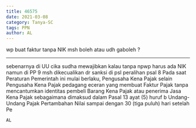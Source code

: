 ```yaml
---
title: 46575
date: 2021-03-08
category: Tanya-SC
tags: PPN
author: AL
---
```


wp buat faktur tanpa NIK msh boleh atau udh gaboleh ?

---

sebenarnya di UU cika sudha mewajibkan kalau tanpa npwp harus ada NIK namun di PP 9 msh dikecualikan dr sanksi di psl peralihan psal 8 Pada saat Peraturan Pemerintah ini mulai berlaku, Pengusaha Kena Pajak selain Pengusaha Kena Pajak pedagang eceran yang membuat Faktur Pajak tanpa mencantumkan identitas pembeli Barang Kena Pajak atau penerima Jasa Kena Pajak sebagaimana dimaksud dalam Pasal 13 ayat (5) huruf b Undang-Undang Pajak Pertambahan Nilai sampai dengan 30 (tiga puluh) hari setelah Pe

`AL`

